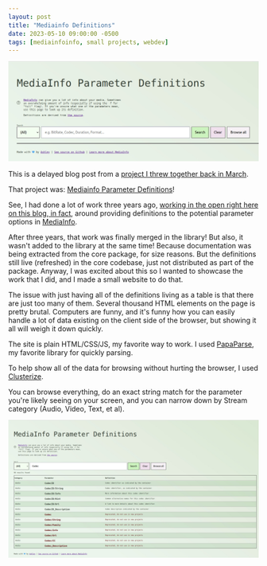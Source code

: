 ```yaml
---
layout: post
title: "Mediainfo Definitions"
date: 2023-05-10 09:00:00 -0500
tags: [mediainfoinfo, small projects, webdev]
---
```


![MediaInfo Definitions](/images/mediainfo-definitions.jpg)

This is a delayed blog post from a [project I threw together back in March](https://github.com/ablwr/mediainfo-definitions).

That project was: [Mediainfo Parameter Definitions](http://bits.ashleyblewer.com/mediainfo-definitions/)!

See, I had done a lot of work three years ago, [working in the open right here on this blog, in fact](https://bits.ashleyblewer.com/blog/2020/01/10/mediainfoinfo-initialize-project/), around providing definitions to the potential parameter options in [MediaInfo](https://mediaarea.net/MediaInfo).

After three years, that work was finally merged in the library! But also, it wasn't added to the library at the same time! Because documentation was being extracted from the core package, for size reasons. But the definitions still live (refreshed) in the core codebase, just not distributed as part of the package. Anyway, I was excited about this so I wanted to showcase the work that I did, and I made a small website to do that.

The issue with just having all of the definitions living as a table is that there are just too many of them. Several thousand HTML elements on the page is pretty brutal. Computers are funny, and it's funny how you can easily handle a lot of data existing on the client side of the browser, but showing it all will weigh it down quickly.

The site is plain HTML/CSS/JS, my favorite way to work. I used [PapaParse](https://www.papaparse.com/), my favorite library for quickly parsing.

To help show all of the data for browsing without hurting the browser, I used [Clusterize](https://clusterize.js.org/).

You can browse everything, do an exact string match for the parameter you're likely seeing on your screen, and you can narrow down by Stream category (Audio, Video, Text, et al).

![MediaInfo Definitions - results for Codec](/images/mediainfo-definitions2.jpg)